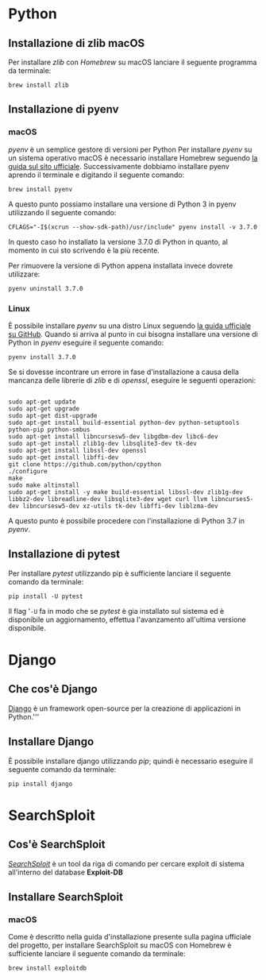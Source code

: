 # Python

## Installazione di zlib macOS

Per installare _zlib_ con _Homebrew_ su macOS lanciare il seguente programma da terminale:

`brew install zlib`


## Installazione di pyenv

### macOS

_pyenv_ è un semplice gestore di versioni per Python
Per installare _pyenv_ su un sistema operativo macOS è necessario installare Homebrew seguendo [la guida sul sito ufficiale](https://docs.brew.sh/Installation).
Successivamente dobbiamo installare pyenv aprendo il terminale e digitando il seguente comando:

`brew install pyenv`

A questo punto possiamo installare una versione di Python 3 in pyenv utilizzando il seguente comando:

`CFLAGS="-I$(xcrun --show-sdk-path)/usr/include" pyenv install -v 3.7.0`

In questo caso ho installato la versione 3.7.0 di Python in quanto, al momento in cui sto scrivendo è la più recente.

Per rimuovere la versione di Python appena installata invece dovrete utilizzare:

`pyenv uninstall 3.7.0`

### Linux

È possibile installare _pyenv_ su una distro Linux seguendo [la guida ufficiale su GitHub](https://github.com/pyenv/pyenv).
Quando si arriva al punto in cui bisogna installare una versione di Python in _pyenv_ eseguire il seguente comando:

`pyenv install 3.7.0`

Se si dovesse incontrare un errore in fase d'installazione a causa della mancanza delle librerie di _zlib_ e di _openssl_, eseguire le seguenti operazioni:

```

sudo apt-get update
sudo apt-get upgrade
sudo apt-get dist-upgrade
sudo apt-get install build-essential python-dev python-setuptools python-pip python-smbus
sudo apt-get install libncursesw5-dev libgdbm-dev libc6-dev
sudo apt-get install zlib1g-dev libsqlite3-dev tk-dev
sudo apt-get install libssl-dev openssl
sudo apt-get install libffi-dev
git clone https://github.com/python/cpython
./configure
make
sudo make altinstall
sudo apt-get install -y make build-essential libssl-dev zlib1g-dev libbz2-dev libreadline-dev libsqlite3-dev wget curl llvm libncurses5-dev libncursesw5-dev xz-utils tk-dev libffi-dev liblzma-dev

```

A questo punto è possibile procedere con l'installazione di Python 3.7 in _pyenv_.


## Installazione di pytest

Per installare _pytest_ utilizzando pip è sufficiente lanciare il seguente comando da terminale:

`pip install -U pytest`

Il flag '`-U` fa in modo che se _pytest_ è gia installato sul sistema ed è disponibile un aggiornamento, effettua l'avanzamento all'ultima versione disponibile.


# Django

## Che cos'è Django
[Django](https://www.djangoproject.com/) è un framework open-source per la creazione di applicazioni in Python.'''


## Installare Django

È possibile installare django utilizzando _pip_; quindi è necessario eseguire il seguente comando da terminale:

`pip install django`



# SearchSploit

## Cos'è SearchSploit
[_SearchSploit_](https://www.exploit-db.com/) è un tool da riga di comando per cercare exploit di sistema all'interno del database **Exploit-DB**

## Installare SearchSploit

### macOS
Come è descritto nella guida d'installazione presente sulla pagina ufficiale del progetto, per installare SearchSploit su macOS con Homebrew è sufficiente lanciare il seguente comando da terminale:

`brew install exploitdb`
